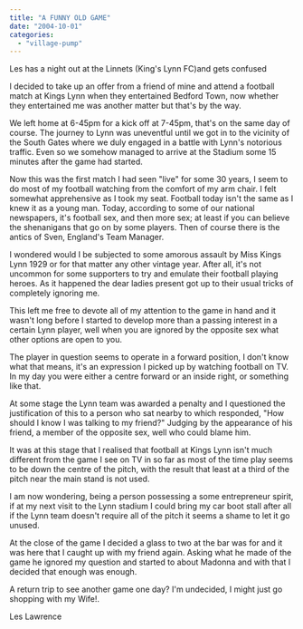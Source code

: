 ```yaml
---
title: "A FUNNY OLD GAME"
date: "2004-10-01"
categories: 
  - "village-pump"
---
```


Les has a night out at the Linnets (King's Lynn FC)and gets confused

I decided to take up an offer from a friend of mine and attend a football match at Kings Lynn when they entertained Bedford Town, now whether they entertained me was another matter but that's by the way.

We left home at 6-45pm for a kick off at 7-45pm, that's on the same day of course. The journey to Lynn was uneventful until we got in to the vicinity of the South Gates where we duly engaged in a battle with Lynn's notorious traffic. Even so we somehow managed to arrive at the Stadium some 15 minutes after the game had started.

Now this was the first match I had seen "live" for some 30 years, I seem to do most of my football watching from the comfort of my arm chair. I felt somewhat apprehensive as I took my seat. Football today isn't the same as I knew it as a young man. Today, according to some of our national newspapers, it's football sex, and then more sex; at least if you can believe the shenanigans that go on by some players. Then of course there is the antics of Sven, England's Team Manager.

I wondered would I be subjected to some amorous assault by Miss Kings Lynn 1929 or for that matter any other vintage year. After all, it's not uncommon for some supporters to try and emulate their football playing heroes. As it happened the dear ladies present got up to their usual tricks of completely ignoring me.

This left me free to devote all of my attention to the game in hand and it wasn't long before I started to develop more than a passing interest in a certain Lynn player, well when you are ignored by the opposite sex what other options are open to you.

The player in question seems to operate in a forward position, I don't know what that means, it's an expression I picked up by watching football on TV. In my day you were either a centre forward or an inside right, or something like that.

At some stage the Lynn team was awarded a penalty and I questioned the justification of this to a person who sat nearby to which responded, "How should I know I was talking to my friend?" Judging by the appearance of his friend, a member of the opposite sex, well who could blame him.

It was at this stage that I realised that football at Kings Lynn isn't much different from the game I see on TV in so far as most of the time play seems to be down the centre of the pitch, with the result that least at a third of the pitch near the main stand is not used.

I am now wondering, being a person possessing a some entrepreneur spirit, if at my next visit to the Lynn stadium I could bring my car boot stall after all if the Lynn team doesn't require all of the pitch it seems a shame to let it go unused.

At the close of the game I decided a glass to two at the bar was for and it was here that I caught up with my friend again. Asking what he made of the game he ignored my question and started to about Madonna and with that I decided that enough was enough.

A return trip to see another game one day? I'm undecided, I might just go shopping with my Wife!.

Les Lawrence
